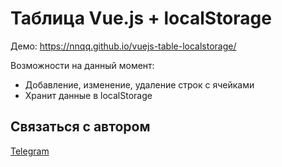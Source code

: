 # Таблица Vue.js + localStorage

Демо: https://nnqq.github.io/vuejs-table-localstorage/

Возможности на данный момент:
* Добавление, изменение, удаление строк с ячейками
* Хранит данные в localStorage

## Связаться с автором

[Telegram](https://t.me/aveDenis)

